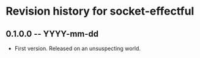 # Revision history for socket-effectful

## 0.1.0.0 -- YYYY-mm-dd

* First version. Released on an unsuspecting world.

